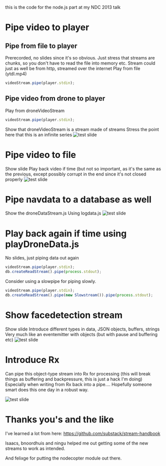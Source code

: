 
this is the code for the node.js part at my NDC 2013 talk

# Pipe video to player

## Pipe from file to player
Prerecorded, no slides since it's so obvious.
Just stress that streams are chunks, so you don't have to read the file into memory etc.
Stream could just as well be from http, streamed over the internet
Play from file (ytdl.mp4) 
```javascript
videoStream.pipe(player.stdin);
```
## Pipe video from drone to player
Play from droneVideoStream 
```javascript
videoStream.pipe(player.stdin);
```
Show that droneVideoStream is a stream made of streams
Stress the point here that this is an infinite series
![test slide](https://raw.github.com/bjartwolf/ndc-2013-streams/master/presentation/20130530_123049.jpg)

# Pipe video to file
Show slide
Play back video if time (but not so important, as it's the same as the previous, except possibly corrupt in the end since it's not closed properly
![test slide](https://raw.github.com/bjartwolf/ndc-2013-streams/master/presentation/20130530_123610.jpg)

# Pipe navdata to a database as well
Show the droneDataStream.js 
Using logdata.js
![test slide](https://raw.github.com/bjartwolf/ndc-2013-streams/master/presentation/savenavdata.jpg)

# Play back again if time using playDroneData.js
No slides, just piping data out again 

```javascript
videoStream.pipe(player.stdin);
db.createReadStream().pipe(process.stdout);
```
Consider using a slowpipe for piping slowly.
```javascript
videoStream.pipe(player.stdin);
db.createReadStream().pipe(new Slowstream()).pipe(process.stdout);
```
# Show facedetection stream
Show slide
Introduce different types in data, JSON objects, buffers, strings 
Very much like an eventemitter with objects (but with pause and buffering etc)
![test slide](https://raw.github.com/bjartwolf/ndc-2013-streams/master/presentation/20130530_125059.jpg)

# Introduce Rx  
Can pipe this object-type stream into Rx for processing
(this will break things as buffering and backpressure, this is just a hack I'm doing)
Especially when writing from Rx back into a pipe.... Hopefully someone smart does this one day in a robust way. 

![test slide](https://raw.github.com/bjartwolf/ndc-2013-streams/master/presentation/20130530_125646.jpg)


# Thanks you's and the like
I've learned a lot from here:
https://github.com/substack/stream-handbook

Isaacs, bnoordhuis and ningu helped me out getting some of the new streams to work as intended.

And felixge for putting the nodecopter module out there.
